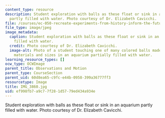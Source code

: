 ```yaml
---
content_type: resource
description: Student exploration with balls as these float or sink in an aquarium
  partly filled with water. Photo courtesy of Dr. Elizabeth Cavicchi.
file: /courses/ec-050-recreate-experiments-from-history-inform-the-future-from-the-past-galileo-january-iap-2010/ef998fb7a9c77f281d5779ed434a934e_IMG_3860.jpg
file_type: image/jpeg
image_metadata:
  caption: Student exploration with balls as these float or sink in an aquarium partly
    filled with water.
  credit: Photo courtesy of Dr. Elizabeth Cavicchi.
  image-alt: Photo of a student touching one of many colored balls made of various
    materials and sizes in an aquarium partially filled with water.
learning_resource_types: []
ocw_type: OCWImage
parent_title: Observations and Motion
parent_type: CourseSection
parent_uid: 60d8ea65-c9fc-e44b-0958-399a36777ff3
resourcetype: Image
title: IMG_3860.jpg
uid: ef998fb7-a9c7-7f28-1d57-79ed434a934e
---
```

Student exploration with balls as these float or sink in an aquarium partly filled with water. Photo courtesy of Dr. Elizabeth Cavicchi.